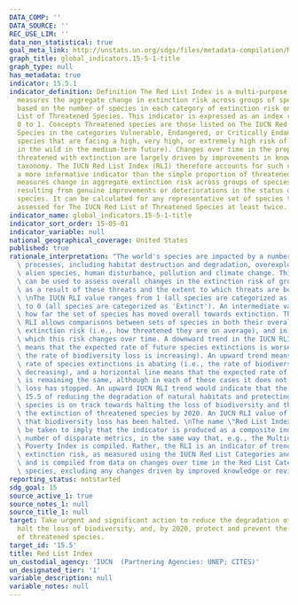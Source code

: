 ```yaml
---
DATA_COMP: ''
DATA_SOURCE: ''
REC_USE_LIM: ''
data_non_statistical: true
goal_meta_link: http://unstats.un.org/sdgs/files/metadata-compilation/Metadata-Goal-15.pdf
graph_title: global_indicators.15-5-1-title
graph_type: null
has_metadata: true
indicator: 15.5.1
indicator_definition: Definition The Red List Index is a multi-purpose indicator which
  measures the aggregate change in extinction risk across groups of species. It is
  based on the number of species in each category of extinction risk on The IUCN Red
  List of Threatened Species. This indicator is expressed as an index ranging from
  0 to 1. Concepts Threatened species are those listed on The IUCN Red List of Threatened
  Species in the categories Vulnerable, Endangered, or Critically Endangered (i.e.,
  species that are facing a high, very high, or extremely high risk of extinction
  in the wild in the medium-term future). Changes over time in the proportion of species
  threatened with extinction are largely driven by improvements in knowledge and changing
  taxonomy. The IUCN Red List Index (RLI) therefore accounts for such changes to yield
  a more informative indicator than the simple proportion of threatened species. It
  measures change in aggregate extinction risk across groups of species over time,
  resulting from genuine improvements or deteriorations in the status of individual
  species. It can be calculated for any representative set of species that have been
  assessed for The IUCN Red List of Threatened Species at least twice.
indicator_name: global_indicators.15-5-1-title
indicator_sort_order: 15-05-01
indicator_variable: null
national_geographical_coverage: United States
published: true
rationale_interpretation: "The world's species are impacted by a number of threatening\
  \ processes, including habitat destruction and degradation, overexploitation, invasive\
  \ alien species, human disturbance, pollution and climate change. This indicator\
  \ can be used to assess overall changes in the extinction risk of groups of species\
  \ as a result of these threats and the extent to which threats are being mitigated.\
  \ \nThe IUCN RLI value ranges from 1 (all species are categorized as 'Least Concern')\
  \ to 0 (all species are categorized as 'Extinct'). An intermediate value indicates\
  \ how far the set of species has moved overall towards extinction. Thus, the IUCN\
  \ RLI allows comparisons between sets of species in both their overall level of\
  \ extinction risk (i.e., how threatened they are on average), and in the rate at\
  \ which this risk changes over time. A downward trend in the IUCN RLI over time\
  \ means that the expected rate of future species extinctions is worsening (i.e.,\
  \ the rate of biodiversity loss is increasing). An upward trend means that the expected\
  \ rate of species extinctions is abating (i.e., the rate of biodiversity loss is\
  \ decreasing), and a horizontal line means that the expected rate of species extinctions\
  \ is remaining the same, although in each of these cases it does not mean that biodiversity\
  \ loss has stopped. An upward IUCN RLI trend would indicate that the SDG Target\
  \ 15.5 of reducing the degradation of natural habitats and protecting threatened\
  \ species is on track towards halting the loss of biodiversity and thus preventing\
  \ the extinction of threatened species by 2020. An IUCN RLI value of 1 would indicate\
  \ that biodiversity loss has been halted. \nThe name \"Red List Index\" should not\
  \ be taken to imply that the indicator is produced as a composite indicator of a\
  \ number of disparate metrics, in the same way that, e.g., the Multidimensional\
  \ Poverty Index is compiled. Rather, the RLI is an indicator of trends in species'\
  \ extinction risk, as measured using the IUCN Red List Categories and Criteria,\
  \ and is compiled from data on changes over time in the Red List Category for each\
  \ species, excluding any changes driven by improved knowledge or revised taxonomy."
reporting_status: notstarted
sdg_goal: 15
source_active_1: true
source_notes_1: null
source_title_1: null
target: Take urgent and significant action to reduce the degradation of natural habitats,
  halt the loss of biodiversity, and, by 2020, protect and prevent the extinction
  of threatened species.
target_id: '15.5'
title: Red List Index
un_custodial_agency: 'IUCN  (Partnering Agencies: UNEP; CITES)'
un_designated_tier: '1'
variable_description: null
variable_notes: null
---
```

